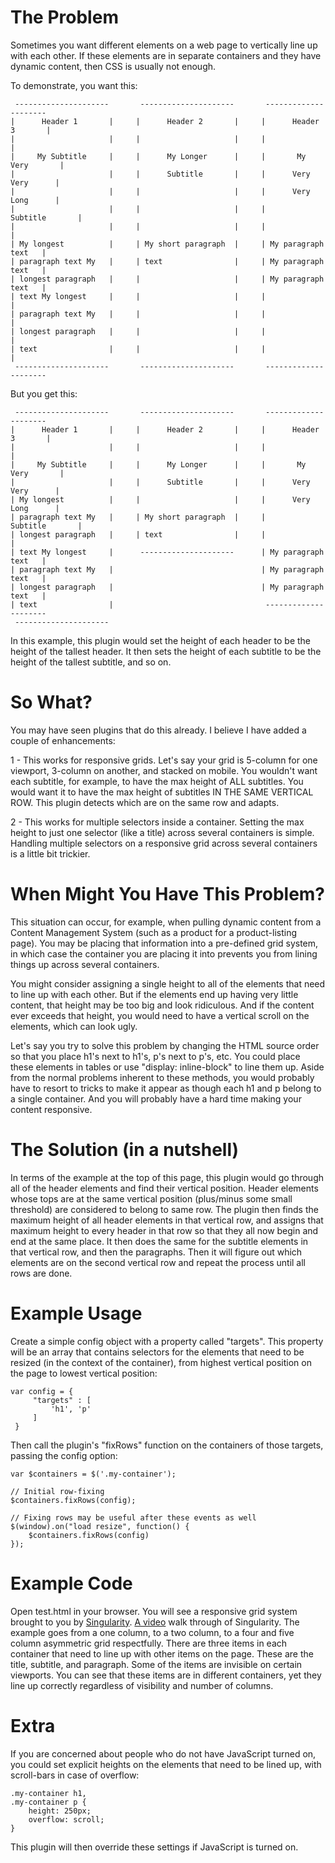 The Problem
===========

Sometimes you want different elements on a web page to vertically line up with each other. If these elements are in separate containers and they have dynamic content, then CSS is usually not enough.

To demonstrate, you want this:

     ---------------------       ---------------------       ---------------------
    |      Header 1       |     |      Header 2       |     |      Header 3       |
    |                     |     |                     |     |                     |
    |     My Subtitle     |     |      My Longer      |     |       My Very       |
    |                     |     |      Subtitle       |     |      Very Very      |
    |                     |     |                     |     |      Very Long      |
    |                     |     |                     |     |      Subtitle       |
    |                     |     |                     |     |                     |
    | My longest          |     | My short paragraph  |     | My paragraph text   |
    | paragraph text My   |     | text                |     | My paragraph text   |
    | longest paragraph   |     |                     |     | My paragraph text   |
    | text My longest     |     |                     |     |                     |
    | paragraph text My   |     |                     |     |                     |
    | longest paragraph   |     |                     |     |                     |
    | text                |     |                     |     |                     |
     ---------------------       ---------------------       ---------------------

But you get this:

     ---------------------       ---------------------       ---------------------
    |      Header 1       |     |      Header 2       |     |      Header 3       |
    |                     |     |                     |     |                     |
    |     My Subtitle     |     |      My Longer      |     |       My Very       |
    |                     |     |      Subtitle       |     |      Very Very      |
    | My longest          |     |                     |     |      Very Long      |
    | paragraph text My   |     | My short paragraph  |     |      Subtitle       |
    | longest paragraph   |     | text                |     |                     |
    | text My longest     |      ---------------------      | My paragraph text   |
    | paragraph text My   |                                 | My paragraph text   |
    | longest paragraph   |                                 | My paragraph text   |
    | text                |                                  ---------------------
     ---------------------

In this example, this plugin would set the height of each header to be the height of the tallest header. It then sets the height of each subtitle to be the height of the tallest subtitle, and so on.

So What?
========
You may have seen plugins that do this already. I believe I have added a couple of enhancements:

1 - This works for responsive grids. Let's say your grid is 5-column for one viewport, 3-column on another, and stacked on mobile. You wouldn't want each subtitle, for example, to have the max height of ALL subtitles. You would want it to have the max height of subtitles IN THE SAME VERTICAL ROW. This plugin detects which are on the same row and adapts.

2 - This works for multiple selectors inside a container. Setting the max height to just one selector (like a title) across several containers is simple. Handling multiple selectors on a responsive grid across several containers is a little bit trickier.

When Might You Have This Problem?
=================================

This situation can occur, for example, when pulling dynamic content from a Content Management System (such as a product for a product-listing page). You may be placing that information into a pre-defined grid system, in which case the container you are placing it into prevents you from lining things up across several containers.

You might consider assigning a single height to all of the elements that need to line up with each other. But if the elements end up having very little content, that height may be too big and look ridiculous. And if the content ever exceeds that height, you would need to have a vertical scroll on the elements, which can look ugly.

Let's say you try to solve this problem by changing the HTML source order so that you place h1's next to h1's, p's next to p's, etc. You could place these elements in tables or use "display: inline-block" to line them up. Aside from the normal problems inherent to these methods, you would probably have to resort to tricks to make it appear as though each h1 and p belong to a single container. And you will probably have a hard time making your content responsive.

The Solution (in a nutshell)
============================

In terms of the example at the top of this page, this plugin would go through all of the header elements and find their vertical position. Header elements whose tops are at the same vertical position (plus/minus some small threshold) are considered to belong to same row. The plugin then finds the maximum height of all header elements in that vertical row, and assigns that maximum height to every header in that row so that they all now begin and end at the same place. It then does the same for the subtitle elements in that vertical row, and then the paragraphs. Then it will figure out which elements are on the second vertical row and repeat the process until all rows are done.

Example Usage
=============

Create a simple config object with a property called "targets". This property will be an array that contains selectors for the elements that need to be resized (in the context of the container), from highest vertical position on the page to lowest vertical position:

    var config = {
         "targets" : [
             'h1', 'p'
         ]
     }

Then call the plugin's "fixRows" function on the containers of those targets, passing the config option:

    var $containers = $('.my-container');

    // Initial row-fixing
    $containers.fixRows(config);

    // Fixing rows may be useful after these events as well
    $(window).on("load resize", function() {
        $containers.fixRows(config)
    });


Example Code
============

Open test.html in your browser. You will see a responsive grid system brought to you by [Singularity]. [A video] walk through of Singularity. The example goes from a one column, to a two column, to a four and five column asymmetric grid respectfully. There are three items in each container that need to line up with other items on the page. These are the title, subtitle, and paragraph. Some of the items are invisible on certain viewports. You can see that these items are in different containers, yet they line up correctly regardless of visibility and number of columns.

[Singularity]: http://singularity.gs/
[A video]: http://vimeo.com/63509346

Extra
=====

If you are concerned about people who do not have JavaScript turned on, you could set explicit heights on the elements that need to be lined up, with scroll-bars in case of overflow:

    .my-container h1,
    .my-container p {
        height: 250px;
        overflow: scroll;
    }

This plugin will then override these settings if JavaScript is turned on.
